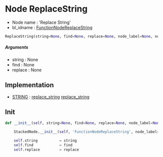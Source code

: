 # Node ReplaceString

- Node name : 'Replace String'
- bl_idname : [FunctionNodeReplaceString](https://docs.blender.org/api/current/bpy.types.FunctionNodeReplaceString.html)


``` python
ReplaceString(string=None, find=None, replace=None, node_label=None, node_color=None)
```
##### Arguments

- string : None
- find : None
- replace : None

## Implementation

- [STRING](/docs/GeoNodes/STRING.md) : [replace_string](/docs/GeoNodes/socket_STRING.md#replace_string) [replace_string](/docs/GeoNodes/socket_STRING.md#replace_string)

## Init

``` python
def __init__(self, string=None, find=None, replace=None, node_label=None, node_color=None):

    StackedNode.__init__(self, 'FunctionNodeReplaceString', node_label=node_label, node_color=node_color)

    self.string          = string
    self.find            = find
    self.replace         = replace
```
